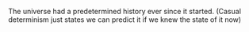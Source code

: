 The universe had a predetermined history ever since it started. (Casual determinism just states we can predict it if we knew the state of it now)